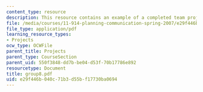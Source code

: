 ```yaml
---
content_type: resource
description: This resource contains an example of a completed team project.
file: /media/courses/11-914-planning-communication-spring-2007/e29f446b040c71b3d55bf17730ba0694_group8.pdf
file_type: application/pdf
learning_resource_types:
- Projects
ocw_type: OCWFile
parent_title: Projects
parent_type: CourseSection
parent_uid: 550f3848-dd7b-be04-d53f-70b17786e892
resourcetype: Document
title: group8.pdf
uid: e29f446b-040c-71b3-d55b-f17730ba0694
---
```


